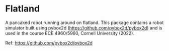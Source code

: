 # Flatland
A pancaked robot running around on flatland.
This package contains a robot simulator built using pybox2d (https://github.com/pybox2d/pybox2d) and is used in the course ECE 4960/5960, Cornell University (2022).

Ref: https://github.com/pybox2d/pybox2d